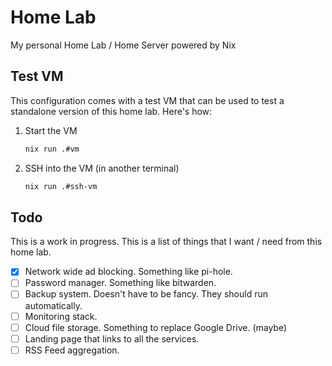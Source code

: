 # Home Lab

My personal Home Lab / Home Server powered by Nix

## Test VM

This configuration comes with a test VM that can be used to test a standalone
version of this home lab. Here's how:

1. Start the VM

    ```sh
    nix run .#vm
    ```

1. SSH into the VM (in another terminal)

    ```sh
    nix run .#ssh-vm
    ```

## Todo

This is a work in progress. This is a list of things that I want / need from
this home lab.

- [x] Network wide ad blocking. Something like pi-hole.
- [ ] Password manager. Something like bitwarden.
- [ ] Backup system. Doesn't have to be fancy. They should run automatically.
- [ ] Monitoring stack.
- [ ] Cloud file storage. Something to replace Google Drive. (maybe)
- [ ] Landing page that links to all the services.
- [ ] RSS Feed aggregation.
